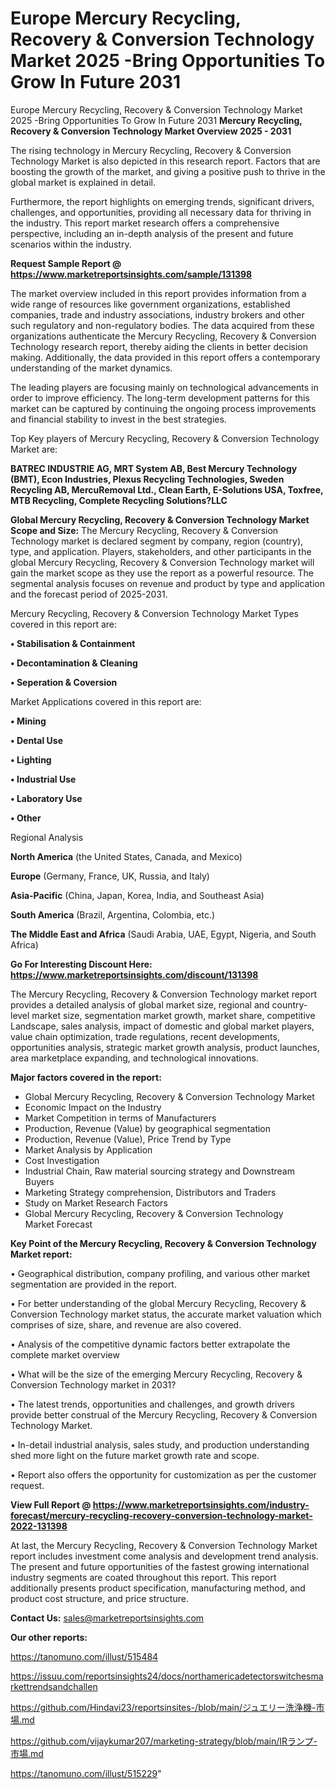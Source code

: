 # Europe Mercury Recycling, Recovery & Conversion Technology Market 2025 -Bring Opportunities To Grow In Future 2031
Europe Mercury Recycling, Recovery & Conversion Technology Market 2025 -Bring Opportunities To Grow In Future 2031
<Strong> Mercury Recycling, Recovery & Conversion Technology Market Overview 2025 - 2031</strong>

The rising technology in Mercury Recycling, Recovery & Conversion Technology Market is also depicted in this research report. Factors that are boosting the growth of the market, and giving a positive push to thrive in the global market is explained in detail.

Furthermore, the report highlights on emerging trends, significant drivers, challenges, and opportunities, providing all necessary data for thriving in the industry. This report market research offers a comprehensive perspective, including an in-depth analysis of the present and future scenarios within the industry.

<strong>Request Sample Report @ <a href=https://www.marketreportsinsights.com/sample/131398>https://www.marketreportsinsights.com/sample/131398</a></strong>

The market overview included in this report provides information from a wide range of resources like government organizations, established companies, trade and industry associations, industry brokers and other such regulatory and non-regulatory bodies. The data acquired from these organizations authenticate the Mercury Recycling, Recovery & Conversion Technology research report, thereby aiding the clients in better decision making. Additionally, the data provided in this report offers a contemporary understanding of the market dynamics.

The leading players are focusing mainly on technological advancements in order to improve efficiency. The long-term development patterns for this market can be captured by continuing the ongoing process improvements and financial stability to invest in the best strategies.

Top Key players of Mercury Recycling, Recovery & Conversion Technology Market are:

<strong>BATREC INDUSTRIE AG, MRT System AB, Best Mercury Technology (BMT), Econ Industries, Plexus Recycling Technologies, Sweden Recycling AB, MercuRemoval Ltd., Clean Earth, E-Solutions USA, Toxfree, MTB Recycling, Complete Recycling Solutions?LLC</strong>

<strong><b>Global Mercury Recycling, Recovery & Conversion Technology Market Scope and Size:</b></strong>
The Mercury Recycling, Recovery & Conversion Technology market is declared segment by company, region (country), type, and application. Players, stakeholders, and other participants in the global Mercury Recycling, Recovery & Conversion Technology market will gain the market scope as they use the report as a powerful resource. The segmental analysis focuses on revenue and product by type and application and the forecast period of 2025-2031.

Mercury Recycling, Recovery & Conversion Technology Market Types covered in this report are:

<strong>• Stabilisation & Containment

• Decontamination & Cleaning

• Seperation & Coversion</strong>

Market Applications covered in this report are:

<strong>• Mining

• Dental Use

• Lighting

• Industrial Use

• Laboratory Use

• Other</strong> 

Regional Analysis

<strong>North America</strong> (the United States, Canada, and Mexico)

<strong>Europe</strong> (Germany, France, UK, Russia, and Italy)

<strong>Asia-Pacific</strong> (China, Japan, Korea, India, and Southeast Asia)

<strong>South America</strong> (Brazil, Argentina, Colombia, etc.)

<strong>The Middle East and Africa</strong> (Saudi Arabia, UAE, Egypt, Nigeria, and South Africa)

<strong>Go For Interesting Discount Here: <a href=https://www.marketreportsinsights.com/discount/131398>https://www.marketreportsinsights.com/discount/131398</a></strong>

The Mercury Recycling, Recovery & Conversion Technology market report provides a detailed analysis of global market size, regional and country-level market size, segmentation market growth, market share, competitive Landscape, sales analysis, impact of domestic and global market players, value chain optimization, trade regulations, recent developments, opportunities analysis, strategic market growth analysis, product launches, area marketplace expanding, and technological innovations.

<strong><b>Major factors covered in the report:</b></strong>
<ul>
  <li>Global Mercury Recycling, Recovery & Conversion Technology Market </li>
  <li>Economic Impact on the Industry</li>
  <li>Market Competition in terms of Manufacturers</li>
  <li>Production, Revenue (Value) by geographical segmentation</li>
  <li>Production, Revenue (Value), Price Trend by Type</li>
  <li>Market Analysis by Application</li>
  <li>Cost Investigation</li>
  <li>Industrial Chain, Raw material sourcing strategy and Downstream Buyers</li>
  <li>Marketing Strategy comprehension, Distributors and Traders</li>
  <li>Study on Market Research Factors</li>
  <li>Global Mercury Recycling, Recovery & Conversion Technology Market Forecast</li>
</ul>

<strong><b>Key Point of the Mercury Recycling, Recovery & Conversion Technology Market report:</b></strong>

• Geographical distribution, company profiling, and various other market segmentation are provided in the report.

• For better understanding of the global Mercury Recycling, Recovery & Conversion Technology market status, the accurate market valuation which comprises of size, share, and revenue are also covered.

• Analysis of the competitive dynamic factors better extrapolate the complete market overview

• What will be the size of the emerging Mercury Recycling, Recovery & Conversion Technology market in 2031?

• The latest trends, opportunities and challenges, and growth drivers provide better construal of the Mercury Recycling, Recovery & Conversion Technology Market.

• In-detail industrial analysis, sales study, and production understanding shed more light on the future market growth rate and scope.

• Report also offers the opportunity for customization as per the customer request.

<strong><b>View Full Report @ <a href=https://www.marketreportsinsights.com/industry-forecast/mercury-recycling-recovery-conversion-technology-market-2022-131398>https://www.marketreportsinsights.com/industry-forecast/mercury-recycling-recovery-conversion-technology-market-2022-131398</a></b></strong>


At last, the Mercury Recycling, Recovery & Conversion Technology Market report includes investment come analysis and development trend analysis. The present and future opportunities of the fastest growing international industry segments are coated throughout this report. This report additionally presents product specification, manufacturing method, and product cost structure, and price structure.

<strong>Contact Us:</strong>
sales@marketreportsinsights.com

<strong>Our other reports:</strong>

<a href=https://tanomuno.com/illust/515484>https://tanomuno.com/illust/515484</a>

<a href=https://issuu.com/reportsinsights24/docs/northamericadetectorswitchesmarkettrendsandchallen>https://issuu.com/reportsinsights24/docs/northamericadetectorswitchesmarkettrendsandchallen</a>

<a href=https://github.com/Hindavi23/reportsinsites-/blob/main/ジュエリー洗浄機-市場.md>https://github.com/Hindavi23/reportsinsites-/blob/main/ジュエリー洗浄機-市場.md</a>

<a href=https://github.com/vijaykumar207/marketing-strategy/blob/main/IRランプ-市場.md>https://github.com/vijaykumar207/marketing-strategy/blob/main/IRランプ-市場.md</a>

<a href=https://tanomuno.com/illust/515229>https://tanomuno.com/illust/515229</a>"
